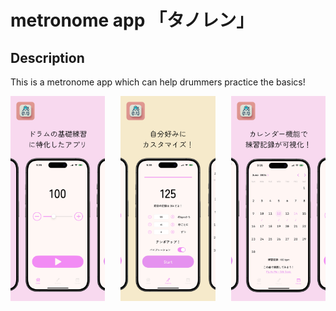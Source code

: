 # metronome app 「タノレン」

## Description
This is a metronome app which can help drummers practice the basics!


<div style="display: flex; justify-content: space-between;">
    <img src="images/2@3x.png" alt="プロジェクトロゴ" style="width: 30%; height: auto;">
    <img src="images/3@3x.png" alt="プロジェクトロゴ" style="width: 30%; height: auto;">
    <img src="images/1@3x.png" alt="プロジェクトロゴ" style="width: 30%; height: auto;">
</div>
